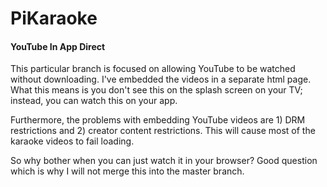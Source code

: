 # PiKaraoke

#### YouTube In App Direct

This particular branch is focused on allowing YouTube to be watched without downloading.  I've embedded the videos in a separate html page.
What this means is you don't see this on the splash screen on your TV; instead, you can watch this on your app.  

Furthermore, the problems with embedding YouTube videos are 1) DRM restrictions and 2) creator content restrictions.  This will cause 
most of the karaoke videos to fail loading.

So why bother when you can just watch it in your browser?  Good question which is why I will not merge this into the master branch.
